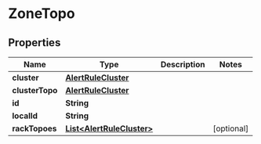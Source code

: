 

# ZoneTopo


## Properties

Name | Type | Description | Notes
------------ | ------------- | ------------- | -------------
**cluster** | [**AlertRuleCluster**](AlertRuleCluster.md) |  | 
**clusterTopo** | [**AlertRuleCluster**](AlertRuleCluster.md) |  | 
**id** | **String** |  | 
**localId** | **String** |  | 
**rackTopoes** | [**List&lt;AlertRuleCluster&gt;**](AlertRuleCluster.md) |  |  [optional]



